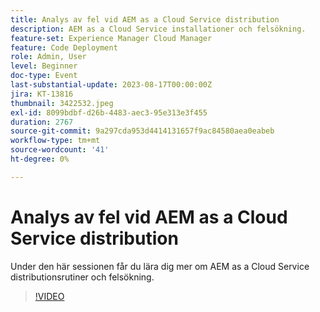 ```yaml
---
title: Analys av fel vid AEM as a Cloud Service distribution
description: AEM as a Cloud Service installationer och felsökning.
feature-set: Experience Manager Cloud Manager
feature: Code Deployment
role: Admin, User
level: Beginner
doc-type: Event
last-substantial-update: 2023-08-17T00:00:00Z
jira: KT-13816
thumbnail: 3422532.jpeg
exl-id: 8099bdbf-d26b-4483-aec3-95e313e3f455
duration: 2767
source-git-commit: 9a297cda953d4414131657f9ac84580aea0eabeb
workflow-type: tm+mt
source-wordcount: '41'
ht-degree: 0%

---
```


# Analys av fel vid AEM as a Cloud Service distribution

Under den här sessionen får du lära dig mer om AEM as a Cloud Service distributionsrutiner och felsökning.

>[!VIDEO](https://video.tv.adobe.com/v/3422532/?learn=on)
